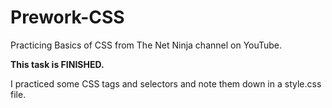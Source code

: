 # Prework-CSS

Practicing Basics of CSS from The Net Ninja channel on YouTube.

**This task is FINISHED.**

I practiced some CSS tags and selectors and note them down in a style.css file.
